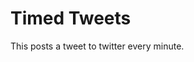 # Timed Tweets
<src img = "https://pbs.twimg.com/profile_images/1013798240683266048/zRim1x6M_400x400.jpg">
<p> This posts a tweet to twitter every minute. </p>
